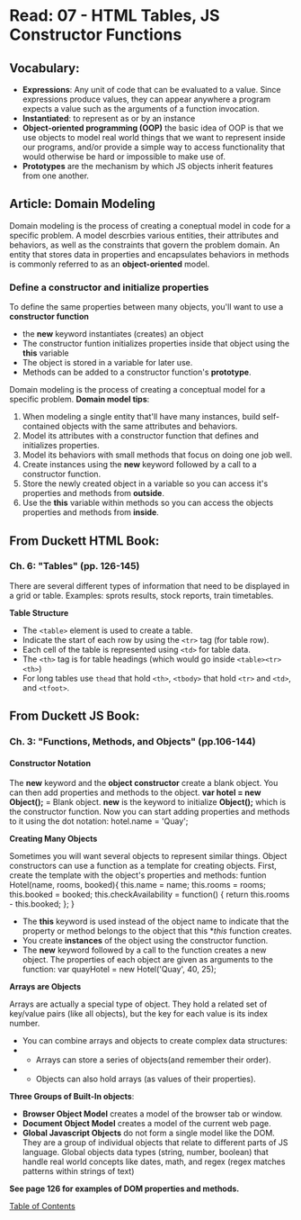 # Read: 07 - HTML Tables, JS Constructor Functions

## Vocabulary:
- **Expressions**: Any unit of code that can be evaluated to a value. Since expressions produce values, they can appear anywhere a program expects a value such as the arguments of a function invocation.
- **Instantiated**: to represent as or by an instance
- **Object-oriented programming (OOP)** the basic idea of OOP is that we use objects to model real world things that we want to represent inside our programs, and/or provide a simple way to access functionality that would otherwise be hard or impossible to make use of. 
- **Prototypes** are the mechanism by which JS objects inherit features from one another. 


## Article: Domain Modeling

Domain modeling is the process of creating a coneptual model in code for a specific problem. A model descrbies various entities, their attributes and behaviors, as well as the constraints that govern the problem domain. An entity that stores data in properties and encapsulates behaviors in methods is commonly referred to as an **object-oriented** model. 

### Define a constructor and initialize properties

To define the same properties between many objects, you'll want to use a **constructor function**
- the **new** keyword instantiates (creates) an object
- The constructor funtion initializes properties inside that object using the **this** variable
- The object is stored in a variable for later use.
- Methods can be added to a constructor function's **prototype**.

Domain modeling is the process of creating a conceptual model for a specific problem. 
**Domain model tips**:
1. When modeling a single entity that'll have many instances, build self-contained objects with the same attributes and behaviors.
1. Model its attributes with a constructor function that defines and initializes properties.
1. Model its behaviors with small methods that focus on doing one job well.
1. Create instances using the **new** keyword followed by a call to a constructor function.
1. Store the newly created object in a variable so you can access it's properties and methods from **outside**.
1. Use the **this** variable within methods so you can access the objects properties and methods from **inside**. 

## From Duckett HTML Book:

### Ch. 6: "Tables" (pp. 126-145)

There are several different types of information that need to be displayed in a grid or table. Examples: sprots results, stock reports, train timetables.

**Table Structure**

- The ```<table>``` element is used to create a table. 
- Indicate the start of each row by using the ```<tr>``` tag (for table row).
- Each cell of the table is represented using ```<td>``` for table data.
- The ```<th>``` tag is for table headings (which would go inside ```<table><tr><th>```)
- For long tables use ```thead``` that hold ```<th>```, ```<tbody>``` that hold ```<tr>``` and ```<td>```, and ```<tfoot>```.

## From Duckett JS Book:

### Ch. 3: "Functions, Methods, and Objects" (pp.106-144)

#### Constructor Notation

The **new** keyword and the **object constructor** create a blank object. You can then add properties and methods to the object.
**var hotel = new Object();** = Blank object. **new** is the keyword to initialize **Object();** which is the constructor function.
Now you can start adding properties and methods to it using the dot notation: hotel.name = 'Quay';

**Creating Many Objects**

Sometimes you will want several objects to represent similar things. Object constructors can use a function as a template for creating objects. 
First, create the template with the object's properties and methods: funtion Hotel(name, rooms, booked){
  this.name = name;
  this.rooms = rooms;
  this.booked = booked;
  this.checkAvailability = function() {
    return this.rooms - this.booked;
  };
} 
- The **this** keyword is used instead of the object name to indicate that the property or method belongs to the object that this **this* function creates.
- You create **instances** of the object using the constructor function.
- The **new** keyword followed by a call to the function creates a new object. The properties of each object are given as arguments to the function:
var quayHotel = new Hotel('Quay', 40, 25);

**Arrays are Objects**

Arrays are actually a special type of object. They hold a related set of key/value pairs (like all objects), but the key for each value is its index number.
- You can combine arrays and objects to create complex data structures:
- - Arrays can store a series of objects(and remember their order).
- - Objects can also hold arrays (as values of their properties).

**Three Groups of Built-In objects**: 
- **Browser Object Model** creates a model of the browser tab or window.
- **Document Object Model** creates a model of the current web page.
- **Global Javascript Objects** do not form a single model like the DOM. They are a group of individual objects that relate to different parts of JS language. Global objects data types (string, number, boolean) that handle real world concepts like dates, math, and regex (regex matches patterns within strings of text)

**See page 126 for examples of DOM properties and methods.**

[Table of Contents](../index.md)